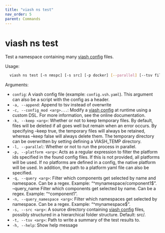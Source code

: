 ```yaml
---
title: "viash ns test"
nav_order: 5
parent: Commands
---
```


# viash ns test

Test a namespace containing many [viash config](/config) files.

Usage:

``` bash
  viash ns test [-n nmspc] [-s src] [-p docker] [--parallel] [--tsv file.tsv] [--append]
```

Arguments:

  - `config`: A viash config file (example: `config.vsh.yaml`). This
    argument can also be a script with the config as a header.
  - `-a, --append`: Append to tsv instead of overwrite
  - `-c, --config_mod <arg>...`: Modify a [viash config](/config) at
    runtime using a custom DSL. For more information, see the online
    documentation.
  - `-k, --keep <arg>`: Whether or not to keep temporary files. By
    default, files will be deleted if all goes well but remain when an
    error occurs. By specifying –keep true, the temporary files will
    always be retained, whereas –keep false will always delete them. The
    temporary directory can be overwritten by setting defining a
    VIASH\_TEMP directory.
  - `-l, --parallel`: Whether or not to run the process in parallel.
  - `-p, --platform <arg>`: Acts as a regular expression to filter the
    platform ids specified in the found config files. If this is not
    provided, all platforms will be used. If no platforms are defined in
    a config, the native platform will be used. In addition, the path to
    a platform yaml file can also be specified.
  - `-q, --query <arg>`: Filter which components get selected by name
    and namespace. Can be a regex. Example: “^mynamespace/component1$”.
    –query\_name <arg> Filter which components get selected by name.
    Can be a regex. Example: “^component1”.
  - `-n, --query_namespace <arg>`: Filter which namespaces get selected
    by namespace. Can be a regex. Example: “^mynamespace$”.
  - `-s, --src <arg>`: A source directory containing [viash
    config](/config) files, possibly structured in a hierarchical folder
    structure. Default: src/.
  - `-t, --tsv <arg>`: Path to write a summary of the test results to.
  - `-h, --help`: Show help message
